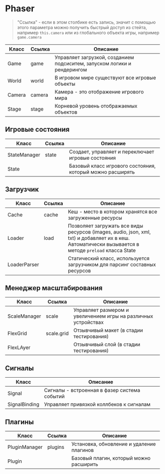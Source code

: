 # Phaser

> "Ссылка" - если в этом столбике есть запись, значит с помощью этого параметра можно получить быстрый доступ из стейта, например `this.camera` или из глобального объекта игры, например `game.camera`

| Класс | Ссылка | Описание |
| --- | --- | --- |
| Game | game | Управляет загрузкой, созданием подсиситем, запуском логики и рендерингом |
| World | world | В игровом мире существуют все игровые объекты |
| Camera | camera | Камера - это отображение игрового мира |
| Stage | stage | Корневой уровень отображаемых объектов |

## Игровые состояния

| Класс | Ссылка | Описание |
| --- | --- | --- |
| StateManager | state | Создает, управляет и переключает игровые состояния |
| State |  | Базовый класс игрового состояния, который можно расширять |

## Загрузчик

| Класс | Ссылка | Описание |
| --- | --- | --- |
| Cache | cache | Кеш - место в котором хранятся все загруженные ресурсы |
| Loader | load | Позволяет загружать все виды ресурсов (images, audio, json, xml, txt) и добавляет их в кеш. Автоматически вызывается в методе `preload` класса State |
| LoaderParser | | Статический класс, используется загрузчиком для парсинг составных ресурсов |

## Менеджер масштабирования

| Класс | Ссылка | Описание |
| --- | --- | --- |
| ScaleManager | scale | Управляет размером и увеличением игры на различных устройствах |
| FlexGrid | scale.grid | Отзывчивый макет (в стадии тестирования) |
| FlexLAyer | | Отзывчивый слой (в стадии тестирования) |

## Сигналы

| Класс | Описание |
| --- | --- |
| Signal | Сигналы - встроенная в фазер система событий |
| SignalBinding | Управляет привязкой коллбеков к сигналам |

## Плагины
| Класс | Ссылка | Описание |
| --- | --- | --- |
| PluginManager | plugins | Установка, обновление и удаление плагинов |
| Plugin |  | Базовый плагин, который можно расширить |